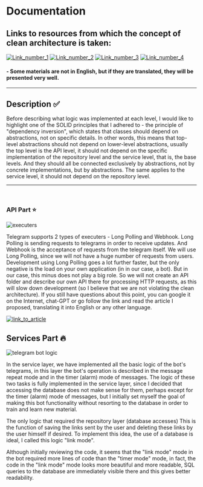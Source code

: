 # Documentation

## Links to resources from which the concept of clean architecture is taken:

[![Link_number_1](https://img.shields.io/badge/Link_number_1-FF5555)](https://golang-blog.blogspot.com/2021/04/basic-project-layout-go-application.html)
[![Link_number_2](https://img.shields.io/badge/Link_number_2-FF00FF)](https://github.com/golang-standards/project-layout)
[![Link_number_3](https://img.shields.io/badge/Link_number_3-800085)](https://github.com/olezhek28/clean-architecture/tree/main)
[![Link_number_4](https://img.shields.io/badge/Link_number_4-0000FF)](https://habr.com/ru/companies/inDrive/articles/690088/)

#### - Some materials are not in English, but if they are translated, they will be presented very well.

---

## Description :white_check_mark:

Before describing what logic was implemented at each level, I would like to highlight one of 
the SOLID principles that I adhered to - the principle of "dependency inversion", which states 
that classes should depend on abstractions, not on specific details. In other words, this means 
that top-level abstractions should not depend on lower-level abstractions, usually the top level 
is the API level, it should not depend on the specific implementation of the repository level 
and the service level, that is, the base levels. And they should all be connected exclusively 
by abstractions, not by concrete implementations, but by abstractions. The same applies to the 
service level, it should not depend on the repository level.

--- 
<br>

### API Part :star:

![executers](https://github.com/user-attachments/assets/77c8b9bb-4f8d-452d-ba4e-767299d67425)

Telegram supports 2 types of executers - Long Polling and Webhook.
Long Polling is sending requests to telegrams in order to receive
updates. And Webhook is the acceptance of requests from the telegram itself. 
We  will use Long Polling, since we will not have a huge
number of requests from users. Development using Long Polling goes a lot further faster, 
but the only negative is the load on your own application (in
in our case, a bot). But in our case, this minus does not play a big role.
So we will not create an API folder and describe our own API there for processing 
HTTP requests, as this will slow down development (so I believe that we are not 
violating the clean architecture). If you still have questions about this point, 
you can google it on the Internet, chat-GPT or go follow the link and 
read the article I proposed, translating it into English or any other language.

[![link_to_article](https://img.shields.io/badge/link_to_article-119812)](https://grammy.dev/ru/guide/deployment-types)

## Services Part :fire:

![telegram bot logic](https://github.com/user-attachments/assets/ad39202f-0859-4878-96cd-90bedcf9fa63)

In the service layer, we have implemented all the basic logic of the bot's telegrams, in this layer the bot's operation is described in the message repeat mode and in the timer (alarm) mode of messages. The logic of these two tasks is fully implemented in the service layer, since I decided that accessing the database does not make sense for them, perhaps except for the timer (alarm) mode of messages, but I initially set myself the goal of making this bot functionality without resorting to the database in order to train and learn new material.

The only logic that required the repository layer (database accesses) This is the function of saving the links sent by the user and deleting these links by the user himself if desired. To implement this idea, the use of a database is ideal, I called this logic "link mode".

Although initially reviewing the code, it seems that the "link mode" mode in the bot required more lines of code than the "timer mode" mode, in fact, the code in the "link mode" mode looks more beautiful and more readable, SQL queries to the database are immediately visible there and this gives better readability.
